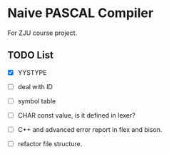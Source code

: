 # Naive PASCAL Compiler

For ZJU course project.

## TODO List

- [X] YYSTYPE

- [ ] deal with ID

- [ ] symbol table

- [ ] CHAR const value, is it defined in lexer?

- [ ] C++ and advanced error report in flex and bison.

- [ ] refactor file structure.

